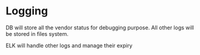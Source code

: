 # Logging

DB will store all the vendor status for debugging purpose. All other logs will be stored in files system. 

ELK will handle other logs and manage their expiry